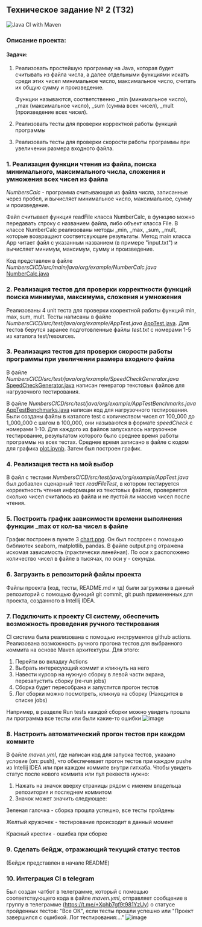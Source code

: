 ## Техническое задание № 2 (Т32)
![Java CI with Maven](https://github.com/KateNikonorova/NumbersCICD/actions/workflows/maven.yml/badge.svg)
### Описание проекта:
#### Задачи:
1. Реализовать простейшую программу на Java, которая будет считывать из файла числа, 
   а далее отдельными функциями искать среди этих чисел минимальное число, максимальное число, 
   считать их общую сумму и произведение.

   Функции называются, соответственно _min (минимальное число), _max (максимальное число), 
   _sum (сумма всех чисел), _mult (произведение всех чисел).
2. Реализовать тесты для проверки корректной работы функций программы
3. Реализовать тесты для проверки скорости работы программы при увеличении размера входного файла.


### 1. Реализация функции чтения из файла, поиска минимального, максимального числа, сложения и умножения всех чисел из файла
*NumbersCalc* - программа считывающая из файла числа, записанные через пробел, и вычисляет минимальное число, максимальное, сумму и произведение.

Файл считывает функция readFile класса NumberCalc, в функцию можно передавать строку с названием файла, либо объект класса File.
В классе NumberCalc реализованы методы _min, _max, _sum, _mult, которые возвращают соответсвующие результаты.
Метод main класса App читает файл с указанным названием (в примере "input.txt") и вычисляет минимум, максимум, сумму и произведение.

[//]: # (![image]&#40;https://github.com/KateNikonorova/NumbersCICD/assets/167033338/a2b099f1-04b1-4d02-819b-b8e90579ac93&#41;)

Код представлен в файле *NumbersCICD/src/main/java/org/example/NumberCalc.java*  
[NumberCalc.java](https://github.com/KateNikonorova/NumbersCICD/blob/bfe93139fa0d89be95a7b8c8da6fb2f17b4eaeb9/src/main/java/org/example/NumberCalc.java) 

### 2. Реализация тестов для проверки корректности функций поиска минимума, максимума, сложения и умножения
Реализованы 4 unit теста для проверки кооректной работы функций min, max, sum, mult. Тесты написаны в файле *NumbersCICD/src/test/java/org/example/AppTest.java* [AppTest.java](https://github.com/KateNikonorova/NumbersCICD/blob/bfe93139fa0d89be95a7b8c8da6fb2f17b4eaeb9/src/test/java/org/example/AppTest.java). 
Для тестов берутся заранее подготовленные файлы *test<Number>.txt* с номерами 1-5 из каталога test/resources.

### 3. Реализация тестов для проверки скорости работы программы при увеличении размера входного файла
В файле *NumbersCICD/src/test/java/org/example/SpeedCheckGenerator.java* [SpeedCheckGenerator.java](https://github.com/KateNikonorova/NumbersCICD/blob/bfe93139fa0d89be95a7b8c8da6fb2f17b4eaeb9/src/test/java/org/example/SpeedCheckGenerator.java) написан генератор текстовых файлов для нагрузочного тестирования. 

В файле *NumbersCICD/src/test/java/org/example/AppTestBenchmarks.java* [AppTestBenchmarks.java](https://github.com/KateNikonorova/NumbersCICD/blob/bfe93139fa0d89be95a7b8c8da6fb2f17b4eaeb9/src/test/java/org/example/AppTestBenchmarks.java) написан код для нагрузочного тестирования. 
Были созданы файлы в каталоге test с количеством чисел от 100_000 до 1_000_000 с шагом в 100_000, они называются в формате *speedCheck<Number>* с номерами 1-10. Для каждого из файлов запускалось нагрузочное тестирование, результатом которого было среднее время работы программы на всех тестах. Среднее время записано в файле с кодом для графика [plot.ipynb](https://github.com/KateNikonorova/NumbersCICD/blob/bfe93139fa0d89be95a7b8c8da6fb2f17b4eaeb9/plot.ipynb). Затем был построен график.

### 4. Реализация теста на мой выбор
В файл с тестами *NumbersCICD/src/test/java/org/example/AppTest.java* был добавлен сценарный тест *readFileTest*, в котором тестируется корректность чтения информации из текстовых файлов, проверяется сколько чисел считалось из файла и не пустой ли массив чисел после чтения.

### 5. Построить график зависимости времени выполнения функции _max от кол-ва чисел в файле
График построен в пункте 3 [chart.png](https://github.com/KateNikonorova/NumbersCICD/blob/bfe93139fa0d89be95a7b8c8da6fb2f17b4eaeb9/output.png). 
Он был построен с помощью библиотек seaborn, matplotlib, pandas. В файле output.png отражена искомая зависимость (практически линейная). 
По оси x расположено количество чисел в файле в тысячах, по оси y - секунды.

### 6. Загрузить в репозиторий файлы проекта
Файлы проекта (код, тесты,  README.md и тд) были загружены в данный репозиторий с помощью функций git commit, git push примененных для проекта, созданного в Intellij IDEA.

### 7. Подключить к проекту CI систему, обеспечить возможность проведения ручного тестирования
CI система была реализована с помощью инструментов github actions. Реализована возможность ручного прогона тестов для выбранного коммита на основе Maven архитектуры. Для этого:

1. Перейти во вкладку Actions
2. Выбрать интересующий коммит и кликнуть на него
3. Навести курсор на нужную сборку в левой части экрана, перезапустить сборку (re-run jobs)
4. Сборка будет пересобрана и запустится прогон тестов
5. Лог сборки можно посмотреть, кликнув на сборку (Находится в списке jobs)

Например, в разделе Run tests каждой сборки можно увидеть прошла ли программа все тесты или были какие-то ошибки
![image](https://github.com/KateNikonorova/NumbersCICD/assets/167033338/524062c6-1a85-46b3-9dd7-3c3e268ebf3e)

### 8. Настроить автоматический прогон тестов при каждом коммите
В файле *maven.yml*, где написан код для запуска тестов, указано условие (on: push), что обеспечивает прогон тестов при каждом pushе из Intellij IDEA или при каждом коммите внутри гитхаба.
Чтобы увидеть статус после нового коммита или пул реквеста нужно:

1. Нажать на значок вверху страницы рядом с именем владельца репозитория и последнем коммитом
2. Значок может значить следующее:

Зеленая галочка - сборка прошла успешно, все тесты пройдены

Желтый кружочек - тестирование происходит в данный момент

Красный крестик - ошибка при сборке

### 9. Сделать бейдж, отражающий текущий статус тестов
(Бейдж представлен в начале README)

### 10. Интеграция CI в telegram
Был создан чатбот в телеграмме, который с помощью соответствующего кода в файле *maven.yml*, отправляет сообщение в группу в телеграмме (https://t.me/+Xphb7gf9t981YzUy) о статусе пройденных тестов: "Все ОК", если тесты прошли успешно или "Проект завершился с ошибкой. Лог тестирования:..."
![image](https://github.com/KateNikonorova/NumbersCICD/assets/167033338/cbe37b50-503e-42e6-b25a-9c53c399d2b2)
